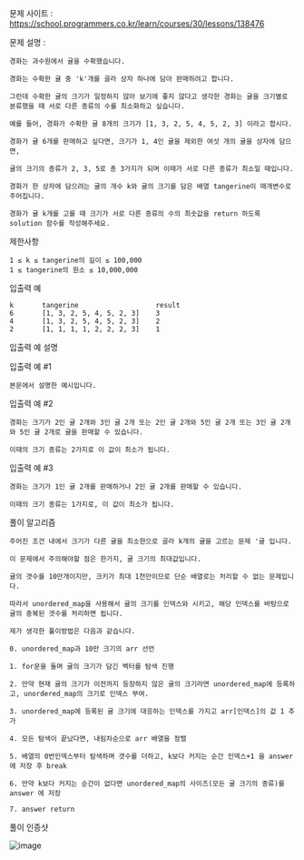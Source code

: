 문제 사이트 : https://school.programmers.co.kr/learn/courses/30/lessons/138476

문제 설명 :

    경화는 과수원에서 귤을 수확했습니다. 

    경화는 수확한 귤 중 'k'개를 골라 상자 하나에 담아 판매하려고 합니다. 

    그런데 수확한 귤의 크기가 일정하지 않아 보기에 좋지 않다고 생각한 경화는 귤을 크기별로 분류했을 때 서로 다른 종류의 수를 최소화하고 싶습니다.

    예를 들어, 경화가 수확한 귤 8개의 크기가 [1, 3, 2, 5, 4, 5, 2, 3] 이라고 합시다. 

    경화가 귤 6개를 판매하고 싶다면, 크기가 1, 4인 귤을 제외한 여섯 개의 귤을 상자에 담으면, 

    귤의 크기의 종류가 2, 3, 5로 총 3가지가 되며 이때가 서로 다른 종류가 최소일 때입니다.

    경화가 한 상자에 담으려는 귤의 개수 k와 귤의 크기를 담은 배열 tangerine이 매개변수로 주어집니다. 

    경화가 귤 k개를 고를 때 크기가 서로 다른 종류의 수의 최솟값을 return 하도록 solution 함수를 작성해주세요.

제한사항

    1 ≤ k ≤ tangerine의 길이 ≤ 100,000
    1 ≤ tangerine의 원소 ≤ 10,000,000

입출력 예

    k	    tangerine	                result
    6	    [1, 3, 2, 5, 4, 5, 2, 3]	3
    4	    [1, 3, 2, 5, 4, 5, 2, 3]	2
    2	    [1, 1, 1, 1, 2, 2, 2, 3]	1

입출력 예 설명

입출력 예 #1

    본문에서 설명한 예시입니다.

입출력 예 #2

    경화는 크기가 2인 귤 2개와 3인 귤 2개 또는 2인 귤 2개와 5인 귤 2개 또는 3인 귤 2개와 5인 귤 2개로 귤을 판매할 수 있습니다. 

    이때의 크기 종류는 2가지로 이 값이 최소가 됩니다.

입출력 예 #3

    경화는 크기가 1인 귤 2개를 판매하거나 2인 귤 2개를 판매할 수 있습니다. 

    이때의 크기 종류는 1가지로, 이 값이 최소가 됩니다.
    
풀이 알고리즘

    주어진 조건 내에서 크기가 다른 귤을 최소한으로 골라 k개의 귤을 고르는 문제 '귤 입니다.
    
    이 문제에서 주의해야할 점은 한가지, 귤 크기의 최대값입니다.
    
    귤의 갯수를 10만개이지만, 크키가 최대 1천만이므로 단순 배열로는 처리할 수 없는 문제입니다.
    
    따라서 unordered_map을 사용해서 귤의 크기를 인덱스와 시키고, 해당 인덱스를 바탕으로 귤의 중복된 갯수를 처리하면 됩니다.
    
    제가 생각한 풀이방법은 다음과 같습니다.
    
    0. unordered_map과 10만 크기의 arr 선언
    
    1. for문을 돌며 귤의 크기가 담긴 벡터를 탐색 진행
    
    2. 만약 현재 귤의 크기가 이전까지 등장하지 않은 귤의 크기라면 unordered_map에 등록하고, unordered_map의 크기로 인덱스 부여.
    
    3. unordered_map에 등록된 귤 크기에 대응하는 인덱스를 가지고 arr[인덱스]의 값 1 추가
    
    4. 모든 탐색이 끝났다면, 내림차순으로 arr 배열을 정렬
    
    5. 배열의 0번인덱스부터 탐색하며 갯수를 더하고, k보다 커지는 순간 인덱스+1 을 answer에 저장 후 break
    
    6. 만약 k보다 커지는 순간이 없다면 unordered_map의 사이즈(모든 귤 크기의 종류)를 answer 에 저장
    
    7. answer return
    
풀이 인증샷

![image](https://user-images.githubusercontent.com/57944215/236679404-eb4ef406-1c50-4a47-a823-5af56bf99e50.png)
